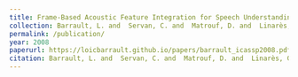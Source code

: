 ```yaml
---
title: Frame-Based Acoustic Feature Integration for Speech Understanding
collection: Barrault, L. and  Servan, C. and  Matrouf, D. and  Linarès, G. and De Mori, R.
permalink: /publication/
year: 2008
paperurl: https://loicbarrault.github.io/papers/barrault_icassp2008.pdf
citation: Barrault, L. and  Servan, C. and  Matrouf, D. and  Linarès, G. and De Mori, R. Frame-Based Acoustic Feature Integration for Speech Understanding, <i> International Conference on Acoustics, Speech and Signal Processing (ICASSP'08) </i>, 2008
---
```


